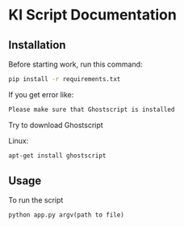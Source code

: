 # KI Script Documentation

## Installation

Before starting work, run this command:

```bash
pip install -r requirements.txt
```
If you get error like:

```bash
Please make sure that Ghostscript is installed
```
Try to download Ghostscript

Linux:
```bash
apt-get install ghostscript
```

## Usage

To run the script
```
python app.py argv(path to file)
```


